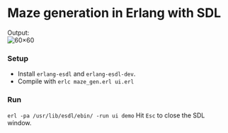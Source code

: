 Maze generation in Erlang with SDL
==================================

Output:  
![60×60](http://imgur.com/uV4XR.png)

### Setup
* Install `erlang-esdl` and `erlang-esdl-dev`.
* Compile with `erlc maze_gen.erl ui.erl`

### Run
`erl -pa /usr/lib/esdl/ebin/ -run ui demo`
Hit `Esc` to close the SDL window.

